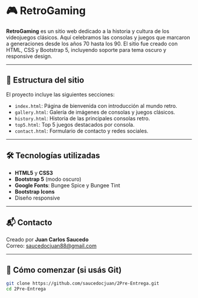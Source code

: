 # 🎮 RetroGaming

**RetroGaming** es un sitio web dedicado a la historia y cultura de los videojuegos clásicos. Aquí celebramos las consolas y juegos que marcaron a generaciones desde los años 70 hasta los 90. El sitio fue creado con HTML, CSS y Bootstrap 5, incluyendo soporte para tema oscuro y responsive design.

---

## 📁 Estructura del sitio

El proyecto incluye las siguientes secciones:

- `index.html`: Página de bienvenida con introducción al mundo retro.
- `gallery.html`: Galería de imágenes de consolas y juegos clásicos.
- `history.html`: Historia de las principales consolas retro.
- `top5.html`: Top 5 juegos destacados por consola.
- `contact.html`: Formulario de contacto y redes sociales.

---

## 🛠️ Tecnologías utilizadas

- **HTML5** y **CSS3**
- **Bootstrap 5** (modo oscuro)
- **Google Fonts**: Bungee Spice y Bungee Tint
- **Bootstrap Icons**
- Diseño responsive

---

## 📬 Contacto

Creado por **Juan Carlos Saucedo**  
Correo: saucedocjuan88@gmail.com


---

## 🚀 Cómo comenzar (si usás Git)

```bash
git clone https://github.com/saucedocjuan/2Pre-Entrega.git
cd 2Pre-Entrega

